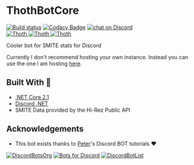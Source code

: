 # ThothBotCore
[![Build status](https://ci.appveyor.com/api/projects/status/rx5r7wrfvd3iv5x8?svg=true)](https://ci.appveyor.com/project/EasyThe/thothbotcore)
[![Codacy Badge](https://api.codacy.com/project/badge/Grade/42ec505e9dcc4d0fbe686e93bf9109bd)](https://www.codacy.com/app/EasyThe/ThothBotCore?utm_source=github.com&amp;utm_medium=referral&amp;utm_content=EasyThe/ThothBotCore&amp;utm_campaign=Badge_Grade)
<a href="https://discord.gg/hU6MTbQ">
  <img src="https://img.shields.io/discord/518408306415632384.svg?logo=discord" alt="chat on Discord">
</a>
<br>
<a href="https://discordbots.org/bot/454145330347376651" >
  <img src="https://discordbots.org/api/widget/status/454145330347376651.svg" alt="Thoth" />
</a>
<a href="https://discordbots.org/bot/454145330347376651" >
  <img src="https://discordbots.org/api/widget/servers/454145330347376651.svg" alt="Thoth" />
</a>
<a href="https://discordbots.org/bot/454145330347376651" >
  <img src="https://discordbots.org/api/widget/owner/454145330347376651.svg" alt="Thoth" />
</a>


Cooler bot for SMITE stats for Discord

Currently I don't recommend hosting your own instance. Instead you can use the one I am hosting [here](https://discordapp.com/api/oauth2/authorize?client_id=454145330347376651&permissions=278528&scope=bot).

## Built With :green_heart:

* [.NET Core 2.1](https://docs.microsoft.com/en-us/dotnet/core/)
* [Discord .NET](https://github.com/RogueException/Discord.Net)
* SMITE Data provided by the Hi-Rez Public API

## Acknowledgements

* This bot exists thanks to [Peter](https://www.youtube.com/channel/UCmfZ6FWTHZjPrPP3dWQ1bHg)'s Discord BOT tutorials :heart:

[![DiscordBotsOrg](https://discordbots.org/api/widget/454145330347376651.svg?usernamecolor=FFFFFF&topcolor=000000)](https://discordbots.org/api/widget/454145330347376651.svg?usernamecolor=FFFFFF&topcolor=000000)
[![Bots for Discord](https://botsfordiscord.com/api/bot/454145330347376651/widget)](https://botsfordiscord.com/bots/454145330347376651)
[![DiscordBotList](https://discordbotlist.com/bots/454145330347376651/widget)](https://discordbotlist.com/bots/454145330347376651)
